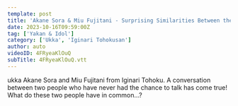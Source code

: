 ```yaml
---
template: post
title: 'Akane Sora & Miu Fujitani - Surprising Similarities Between the Two'
date: 2023-10-16T09:59:00Z
tag: ['Yakan & Idol']
category: ['Ukka', 'Iginari Tohokusan']
author: auto 
videoID: 4FRyeaKlOuQ
subTitle: 4FRyeaKlOuQ.vtt
---
```

ukka Akane Sora and Miu Fujitani from Iginari Tohoku.
A conversation between two people who have never had the chance to talk has come true!
What do these two people have in common...?
